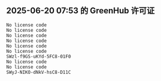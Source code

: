 ## 2025-06-20 07:53 的 GreenHub 许可证
```
No license code
No license code
No license code
No license code
No license code
No license code
SWzl-f9GS-uKYd-5FC8-01F0
No license code
No license code
SWyJ-NIKO-dNkV-hsC8-D11C
```
